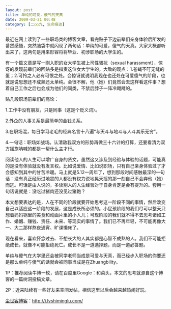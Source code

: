 ```yaml
---
layout: post
title: 单纯的可爱，傻气的天真
date: 2009-03-21 00:48
category: [二○○九, 生命痕迹]
---
```

最近在网上读到了一些职场类的博客文章，看完贴子下边前辈们亲身体验后所发的番然感悟，突然脑袋中就闪现了两句话：单纯的可爱，傻气的天真。大家大概都听出来了，这两句是用来形容将将毕业、初涉职场的大学生的。

有一个篇文章是写一刚入职的女大学生被上司性骚扰（sexual harassment），惊讶的发现前辈们的回贴多是指责这位女大学生的，大致的观点：1.苍蝇不叮无缝的蛋；2.可怜之人必有可恨之处。会惊讶就说明我现在也还处在可爱傻气的阶段，也就是说思想还不成熟还太单纯。会很不解，他（她）们竟然会去这样看这件事？想着自己工作之后也会成为他们的同类，不禁后脖子一阵冷飕飕的。

贴几段职场前辈们的高论：

1.工作中没有朋友，只是同事（这是个贬义词）。

2.外企的人事关系是最简单的金钱关系。

3.在职场混，每日学习老毛的经典名言十八遍“与天斗与地斗与人斗其乐无穷”。

4.一句话：职场如战场。认清敌我双方的形势再做三十六计的打算，还要看清为双方摇旗呐喊的都是一帮什么主才行。

阅读他人的人生可以增广自身的贤文，虽然这又涉及到经验与体验的话题，可能真的是没有体验就没有发言权。比如说爱情、比如说职场，只有自己亲身体验过了才会感知到其中的甘苦冷暖。马上就是5.12一周年了，想到那段时间感触最深的一句话：没有真正经历过地震的人都没有权力说地晃天摇的那一刻自己不会弃他（她）而逃。可话是由人说的，多读别人的人生经验对于自身肯定是会有提升的。套用一句话说就是：没吃过猪肉还没见过猪跑？

本文想要表达的是，人在不同的阶段就要开始思考这一阶段不同的事情，然后改变自己以适应这一阶段的发展，这是成长所必须的。小屁孩阶段的我们尽可以整天只想着妈妈锅里的美食和动画片里的小人儿；可现阶段的我们就不得不去思考诸如工作、婚姻、赚钱、责任、未来、等现实的事情了。我们已不再年轻，不可能再像大一、大二那样熬夜通宵、旷课懒床了。

现在看来，喜欢怀念过去、不想长大的人其实都是心智不成熟的人。我们不可能拒绝成长，就像不可能拒绝死亡。成长不是一道选择题，而是一道必答题。

单纯与傻气在大学里还会被同学老师当成是可爱与天真，而已经步入职场的你要还是那么单纯与傻气的话就会被同事当成是在Zhuangbility。

1P：推荐阅读牛博一枚，请在百度里Google：和菜头，本文的思考就源自这个博客的一篇树洞投稿文章。

2P：近来陆续有一些好友来空间发帖，相信这里以后会越来越热闹好玩。

<a href="http://i.lvshiminglu.com/">尘世客博客</a>：<a href="http://i.lvshiminglu.com/">http://i.lvshiminglu.com/</a>

